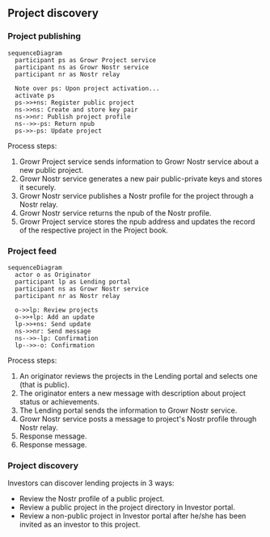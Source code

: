## Project discovery

### Project publishing

```mermaid
sequenceDiagram
  participant ps as Growr Project service
  participant ns as Growr Nostr service
  participant nr as Nostr relay

  Note over ps: Upon project activation...
  activate ps
  ps->>+ns: Register public project
  ns->>ns: Create and store key pair
  ns->>nr: Publish project profile
  ns-->>-ps: Return npub
  ps->>-ps: Update project
```

Process steps:

1. Growr Project service sends information to Growr Nostr service about a new public project.
2. Growr Nostr service generates a new pair public-private keys and stores it securely.
3. Growr Nostr service publishes a Nostr profile for the project through a Nostr relay.
4. Growr Nostr service returns the npub of the Nostr profile.
5. Growr Project service stores the npub address and updates the record of the respective project in the Project book.

### Project feed

```mermaid
sequenceDiagram
  actor o as Originator
  participant lp as Lending portal
  participant ns as Growr Nostr service
  participant nr as Nostr relay

  o->>lp: Review projects
  o->>+lp: Add an update
  lp->>+ns: Send update
  ns->>nr: Send message
  ns-->>-lp: Confirmation
  lp-->>-o: Confirmation
```

Process steps:

1. An originator reviews the projects in the Lending portal and selects one (that is public).
2. The originator enters a new message with description about project status or achievements.
3. The Lending portal sends the information to Growr Nostr service.
4. Growr Nostr service posts a message to project's Nostr profile through Nostr relay.
5. Response message.
6. Response message.

### Project discovery

Investors can discover lending projects in 3 ways:

- Review the Nostr profile of a public project.
- Review a public project in the project directory in Investor portal.
- Review a non-public project in Investor portal after he/she has been invited as an investor to this project.

<div style="page-break-after: always;"></div>
